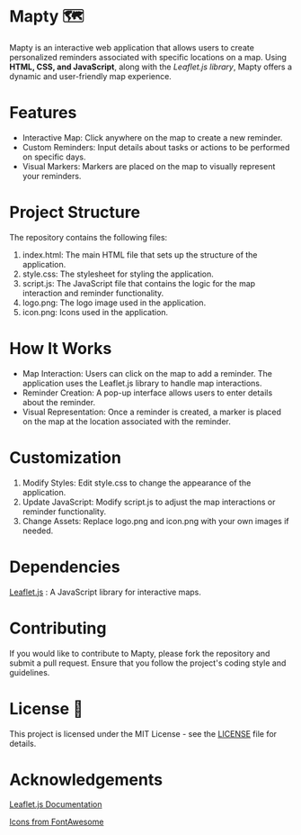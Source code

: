 # Mapty 🗺️

Mapty is an interactive web application that allows users to create personalized reminders associated with specific locations on a map. Using **HTML, CSS, and JavaScript**, along with the _Leaflet.js library_, Mapty offers a dynamic and user-friendly map experience.

# Features

- Interactive Map: Click anywhere on the map to create a new reminder.
- Custom Reminders: Input details about tasks or actions to be performed on specific days.
- Visual Markers: Markers are placed on the map to visually represent your reminders.

# Project Structure

The repository contains the following files:

1. index.html: The main HTML file that sets up the structure of the application.
2. style.css: The stylesheet for styling the application.
3. script.js: The JavaScript file that contains the logic for the map interaction and reminder functionality.
4. logo.png: The logo image used in the application.
5. icon.png: Icons used in the application.

# How It Works

- Map Interaction: Users can click on the map to add a reminder. The application uses the Leaflet.js library to handle map interactions.
- Reminder Creation: A pop-up interface allows users to enter details about the reminder.
- Visual Representation: Once a reminder is created, a marker is placed on the map at the location associated with the reminder.

# Customization

1. Modify Styles: Edit style.css to change the appearance of the application.
2. Update JavaScript: Modify script.js to adjust the map interactions or reminder functionality.
3. Change Assets: Replace logo.png and icon.png with your own images if needed.

# Dependencies

[Leaflet.js](https://leafletjs.com/examples/quick-start/) : A JavaScript library for interactive maps.

# Contributing

If you would like to contribute to Mapty, please fork the repository and submit a pull request. Ensure that you follow the project's coding style and guidelines.

# License 📃

This project is licensed under the MIT License - see the [LICENSE](https://opensource.org/license/mit) file for details.

# Acknowledgements

[Leaflet.js Documentation](https://leafletjs.com/reference.html)

[Icons from FontAwesome](https://fontawesome.com/)
